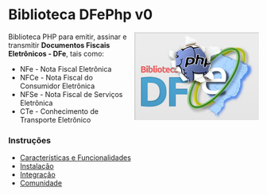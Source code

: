 Biblioteca DFePhp v0
====================
[<img src="https://raw.githubusercontent.com/drupalista-br/DFePhp/v0.x.x/resources/images/DFePhp-logo-250x176.png" alt="Logo da Biblioteca DFePhp" align="right"/>](https://raw.githubusercontent.com/drupalista-br/DFePhp/v0.x.x/resources/images/DFePhp-logo.png)

Biblioteca PHP para emitir, assinar e transmitir **Documentos Fiscais Eletrônicos - DFe**, tais como:

* NFe - Nota Fiscal Eletrônica
* NFCe - Nota Fiscal do Consumidor Eletrônica
* NFSe - Nota Fiscal de Serviços Eletrônica
* CTe - Conhecimento de Transporte Eletrônico

### Instruções
- [Características e Funcionalidades](https://github.com/drupalista-br/DFePhp/wiki/Caracter%C3%ADsticas-e-Funcionalidades)
- [Instalação](https://github.com/drupalista-br/DFePhp/wiki/Instala%C3%A7%C3%A3o)
- [Integração](https://github.com/drupalista-br/DFePhp/wiki/Integra%C3%A7%C3%A3o)
- [Comunidade](https://github.com/drupalista-br/DFePhp/wiki/Comunidade)
